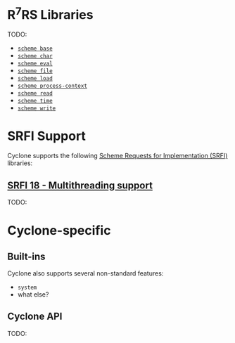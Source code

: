 
# R<sup>7</sup>RS Libraries

TODO:

- [`scheme base`](api/scheme/base.md)
- [`scheme char`](api/scheme/char.md)
- [`scheme eval`](api/scheme/eval.md)
- [`scheme file`](api/scheme/file.md)
- [`scheme load`](api/scheme/load.md)
- [`scheme process-context`](api/scheme/process-context.md)
- [`scheme read`](api/scheme/read.md)
- [`scheme time`](api/scheme/time.md)
- [`scheme write`](api/scheme/write.md)

# SRFI Support

Cyclone supports the following [Scheme Requests for Implementation (SRFI)](http://srfi.schemers.org/) libraries:

## [SRFI 18 - Multithreading support](http://srfi.schemers.org/srfi-18/srfi-18.html)

TODO:

# Cyclone-specific

## Built-ins
Cyclone also supports several non-standard features:

- `system`
- what else?

## Cyclone API

TODO:

